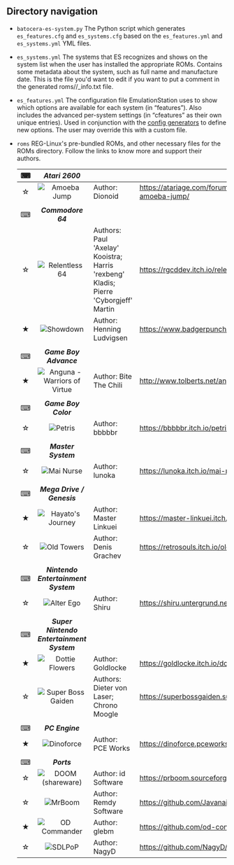 ## Directory navigation

 - `batocera-es-system.py` The Python script which generates `es_features.cfg` and `es_systems.cfg` based on the `es_features.yml` and `es_systems.yml` YML files.
 - `es_systems.yml` The systems that ES recognizes and shows on the system list when the user has installed the appropriate ROMs. Contains some metadata about the system, such as full name and manufacture date. This is the file you'd want to edit if you want to put a comment in the generated roms/<system>/_info.txt file.
 - `es_features.yml` The configuration file EmulationStation uses to show which options are available for each system (in “features”). Also includes the advanced per-system settings (in “cfeatures” as their own unique entries). Used in conjunction with the [config generators](https://github.com/batocera-linux/batocera.linux/tree/master/package/core/batocera-configgen/configgen/configgen/generators) to define new options. The user may override this with a custom file.
 - `roms` REG-Linux's pre-bundled ROMs, and other necessary files for the ROMs directory. Follow the links to know more and support their authors.

    | &#9000; | ***Atari 2600*** |  |  |
    | :---: | :---: | :--- | :--- |
    | &#9734; | ![Amoeba Jump](https://raw.githubusercontent.com/REG-Linux/REG-Linux/master/package/emulationstation/batocera-es-system/roms/atari2600/images/Amoeba-Jump-marquee.png) | Author: Dionoid | https://atariage.com/forums/topic/280211-amoeba-jump/ |
    |  |  |  |  |
    | &#9000; | ***Commodore 64*** |  |  |
    | &#9734; | ![Relentless 64](https://raw.githubusercontent.com/REG-Linux/REG-Linux/master/package/emulationstation/batocera-es-system/roms/c64/images/Relentless64-marquee.png) | Authors: Paul 'Axelay' Kooistra; Harris 'rexbeng' Kladis; Pierre 'Cyborgjeff' Martin | https://rgcddev.itch.io/relentless-64 |
    | &#9733; | ![Showdown](https://raw.githubusercontent.com/REG-Linux/REG-Linux/master/package/emulationstation/batocera-es-system/roms/c64/images/Showdown-marquee.png) | Author: Henning Ludvigsen | https://www.badgerpunch.com/title/showdown/ |
    |  |  |  |  |
    | &#9000; | ***Game Boy Advance*** |  |  |
    | &#9733; | ![Anguna - Warriors of Virtue](https://raw.githubusercontent.com/REG-Linux/REG-Linux/master/package/emulationstation/batocera-es-system/roms/gba/images/Anguna-marquee.png) | Author: Bite The Chili | http://www.tolberts.net/anguna/ |
    |  |  |  |  |
    | &#9000; | ***Game Boy Color*** |  |  |
    | &#9734; | ![Petris](https://raw.githubusercontent.com/REG-Linux/REG-Linux/master/package/emulationstation/batocera-es-system/roms/gbc/images/Petris-marquee.png) | Author: bbbbbr | https://bbbbbr.itch.io/petris |
    |  |  |  |  |
    | &#9000; | ***Master System*** |  |  |
    | &#9734; | ![Mai Nurse](https://raw.githubusercontent.com/REG-Linux/REG-Linux/master/package/emulationstation/batocera-es-system/roms/mastersystem/images/Mai-Nurse-marquee.png) | Author: lunoka | https://lunoka.itch.io/mai-nurse |
    |  |  |  |  |
    | &#9000; | ***Mega Drive / Genesis*** |  |  |
    | &#9733; | ![Hayato's Journey](https://raw.githubusercontent.com/REG-Linux/REG-Linux/master/package/emulationstation/batocera-es-system/roms/megadrive/images/Hayato-Journey-marquee.png) | Author: Master Linkuei | https://master-linkuei.itch.io/hayatos-journey |
    | &#9734; | ![Old Towers](https://raw.githubusercontent.com/REG-Linux/REG-Linux/master/package/emulationstation/batocera-es-system/roms/megadrive/images/Old-Towers-marquee.png) | Author: Denis Grachev | https://retrosouls.itch.io/old-towers |
    |  |  |  |  |
    | &#9000; | ***Nintendo Entertainment System*** |  |  |
    | &#9734; | ![Alter Ego](https://raw.githubusercontent.com/REG-Linux/REG-Linux/master/package/emulationstation/batocera-es-system/roms/nes/images/Alter-Ego-marquee.png) | Author: Shiru | https://shiru.untergrund.net/ |
    |  |  |  |  |
    | &#9000; | ***Super Nintendo Entertainment System*** |  |  |
    | &#9733; | ![Dottie Flowers](https://raw.githubusercontent.com/REG-Linux/REG-Linux/master/package/emulationstation/batocera-es-system/roms/snes/images/Dottie-Flowers-marquee.png) | Author: Goldlocke | https://goldlocke.itch.io/dottie-flowers |
    | &#9734; | ![Super Boss Gaiden](https://raw.githubusercontent.com/REG-Linux/REG-Linux/master/package/emulationstation/batocera-es-system/roms/snes/images/Super-Boss-Gaiden-marquee.png) | Authors: Dieter von Laser; Chrono Moogle | https://superbossgaiden.superfamicom.org/ |
    |  |  |  |  |
    | &#9000; | ***PC Engine*** |  |  |
    | &#9733; | ![Dinoforce](https://raw.githubusercontent.com/REG-Linux/REG-Linux/master/package/emulationstation/batocera-es-system/roms/pcengine/images/Dinoforce-marquee.png) | Author: PCE Works | https://dinoforce.pceworks.net/ |
    |  |  |  |  |
    | &#9000; | ***Ports*** |  |  |
    | &#9734; | ![DOOM (shareware)](https://raw.githubusercontent.com/REG-Linux/REG-Linux/master/package/emulationstation/batocera-es-system/roms/prboom/images/doom1_shareware-marquee.png) | Author: id Software | https://prboom.sourceforge.net/ |
    | &#9734; | ![MrBoom](https://raw.githubusercontent.com/REG-Linux/REG-Linux/master/package/emulationstation/batocera-es-system/roms/mrboom/images/MrBoom-marquee.png) | Author: Remdy Software | https://github.com/Javanaise/mrboom-libretro |
    | &#9733; | ![OD Commander](https://raw.githubusercontent.com/REG-Linux/REG-Linux/master/package/emulationstation/batocera-es-system/roms/odcommander/images/od-commander-marquee.png) | Author: glebm | https://github.com/od-contrib/commander |
    | &#9734; | ![SDLPoP](https://raw.githubusercontent.com/REG-Linux/REG-Linux/master/package/emulationstation/batocera-es-system/roms/sdlpop/images/sdlpop-marquee.png) | Author: NagyD | https://github.com/NagyD/SDLPoP |
